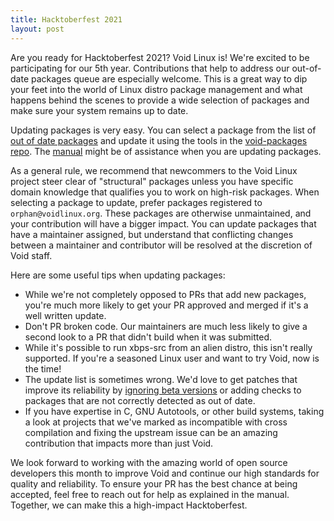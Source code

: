 ```yaml
---
title: Hacktoberfest 2021
layout: post
---
```


Are you ready for Hacktoberfest 2021?  Void Linux is!  We're excited
to be participating for our 5th year.  Contributions that help to
address our out-of-date packages queue are especially welcome.  This
is a great way to dip your feet into the world of Linux distro package
management and what happens behind the scenes to provide a wide
selection of packages and make sure your system remains up to date.

Updating packages is very easy.  You can select a package from the
list of [out of date
packages](http://repo-default.voidlinux.org/void-updates/void-updates.txt)
and update it using the tools in the [void-packages
repo](https://github.com/void-linux/void-packages).  The
[manual](https://github.com/void-linux/void-packages/blob/master/Manual.md)
might be of assistance when you are updating packages.

As a general rule, we recommend that newcommers to the Void Linux
project steer clear of "structural" packages unless you have specific
domain knowledge that qualifies you to work on high-risk packages.
When selecting a package to update, prefer packages registered to
`orphan@voidlinux.org`.  These packages are otherwise unmaintained,
and your contribution will have a bigger impact.  You can update
packages that have a maintainer assigned, but understand that
conflicting changes between a maintainer and contributor will be
resolved at the discretion of Void staff.

Here are some useful tips when updating packages:

  * While we're not completely opposed to PRs that add new packages,
    you're much more likely to get your PR approved and merged if it's
    a well written update.
  * Don't PR broken code. Our maintainers are much less likely to give
    a second look to a PR that didn't build when it was submitted.
  * While it's possible to run xbps-src from an alien distro, this
    isn't really supported.  If you're a seasoned Linux user and want
    to try Void, now is the time!
  * The update list is sometimes wrong. We'd love to get patches that
    improve its reliability by [ignoring beta
    versions](https://github.com/void-linux/void-packages/blob/master/Manual.md#checking-for-new-upstream-releases)
    or adding checks to packages that are not correctly detected as
    out of date.
  * If you have expertise in C, GNU Autotools, or other build systems,
    taking a look at projects that we've marked as incompatible
    with cross compilation and fixing the upstream issue can be
    an amazing contribution that impacts more than just Void.

We look forward to working with the amazing world of open source
developers this month to improve Void and continue our high standards
for quality and reliability.  To ensure your PR has the best chance at
being accepted, feel free to reach out for help as explained in the
manual.  Together, we can make this a high-impact Hacktoberfest.
